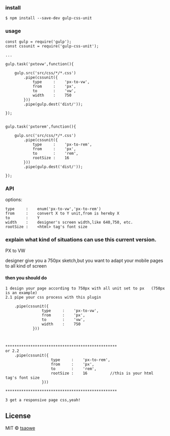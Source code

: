 ### install
```
$ npm install --save-dev gulp-css-unit
```


### usage
```
const gulp = require('gulp');
const cssunit = require('gulp-css-unit');

...

gulp.task('pxtovw',function(){
   
    gulp.src('src/css/*/*.css')
        .pipe(cssunit({
            type     :    'px-to-vw',
            from     :    'px',
            to       :    'vw',
            width    :    750
        }))
        .pipe(gulp.dest('dist/'));
    
});


gulp.task('pxtorem',function(){
   
    gulp.src('src/css/*/*.css')
        .pipe(cssunit({
            type     :    'px-to-rem',
            from     :    'px',
            to       :    'rem',
            rootSize :    16
        }))
        .pipe(gulp.dest('dist/'));
    
});

```


### API

options:
```
type     :    enum('px-to-vw','px-to-rem')
from     :    convert X to Y unit,from is hereby X
to       :    Y
width    :    designer's screen width,like 640,750, etc.
rootSize :    <html> tag's font size

```


### explain what kind of situations can use this current version.

PX to VW

designer give you a 750px sketch,but you want to adapt your mobile pages to all kind of screen

#### then you should do 
```
1 design your page according to 750px with all unit set to px   (750px is an example)
2.1 pipe your css process with this plugin

    .pipe(cssunit({
                type     :    'px-to-vw',
                from     :    'px',
                to       :    'vw',
                width    :    750
            }))
            
            

*************************************************
or 2.2 
    .pipe(cssunit({
                    type     :    'px-to-rem',
                    from     :    'px',
                    to       :    'rem',
                    rootSize :    16          //this is your html tag's font size
                }))
                
*************************************************
            
3 get a responsive page css,yeah!

```


## License

MIT © [tsaowe](https://github.com/tsaowe)

